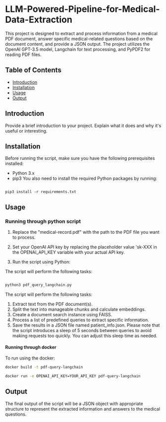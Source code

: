 # LLM-Powered-Pipeline-for-Medical-Data-Extraction
This project is designed to extract and process information from a medical PDF document, answer specific medical-related questions based on the document content, and provide a JSON output. The project utilizes the OpenAI GPT-3.5 model, Langchain for text processing, and PyPDF2 for reading PDF files.


## Table of Contents

- [Introduction](#introduction)
- [Installation](#installation)
- [Usage](#usage)
- [Output](#output)

## Introduction

Provide a brief introduction to your project. Explain what it does and why it's useful or interesting.

## Installation

Before running the script, make sure you have the following prerequisites installed:

- Python 3.x
- pip3
You also need to install the required Python packages by running:

```shell

pip3 install -r requirements.txt

```

## Usage
### Running through python script
1. Replace the "medical-record.pdf" with the path to the PDF file you want to process.

2. Set your OpenAI API key by replacing the placeholder value 'sk-XXX in the OPENAI_API_KEY variable with your actual API key.

3. Run the script using Python:

The script will perform the following tasks:

```bash

python3 pdf_query_langchain.py

```

The script will perform the following tasks:

1. Extract text from the PDF document(s).
2. Split the text into manageable chunks and calculate embeddings.
3. Create a document search instance using FAISS.
4. Process a list of predefined queries to extract specific information.
5. Save the results in a JSON file named patient_info.json.
Please note that the script introduces a sleep of 5 seconds between queries to avoid making requests too quickly. You can adjust this sleep time as needed.

#### Running through docker
To run using the docker:
```bash
docker build -t pdf-query-langchain
```

```bash
docker run -e OPENAI_API_KEY=YOUR_API_KEY pdf-query-langchain
```


## Output
The final output of the script will be a JSON object with appropriate structure to represent the extracted information and answers to the medical questions.
